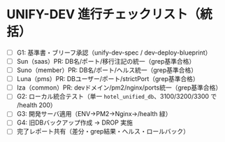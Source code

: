 # UNIFY-DEV 進行チェックリスト（統括）

- [ ] G1: 基準書・ブリーフ承認（unify-dev-spec / dev-deploy-blueprint）
- [ ] Sun（saas）PR: DB名/ポート/移行注記の統一（grep基準合格）
- [ ] Suno（member）PR: DB名/ポート/ヘルス統一（grep基準合格）
- [ ] Luna（pms）PR: DBユーザー/ポート/strictPort（grep基準合格）
- [ ] Iza（common）PR: devドメイン/pm2/nginx/ports統一（grep基準合格）
- [ ] G2: ローカル統合テスト（単一 `hotel_unified_db`、3100/3200/3300 で /health 200）
- [ ] G3: 開発サーバ適用（ENV→PM2→Nginx→/health 緑）
- [ ] G4: 旧DBバックアップ作成 → DROP 実施
- [ ] 完了レポート共有（差分・grep結果・ヘルス・ロールバック）
